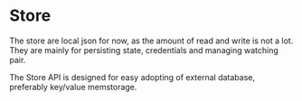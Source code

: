 # Store

The store are local json for now, as the amount of read and write is not a lot. They are mainly for persisting state, credentials and managing watching pair.

The Store API is designed for easy adopting of external database, preferably key/value memstorage.
